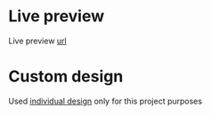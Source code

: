 # Live preview
Live preview [url](https://gs-landing-react.vercel.app/)

# Custom design

Used [individual design](https://xd.adobe.com/view/f7c303a5-ed14-45c2-9fbb-4f74fd6501ed-a290/) only for this project purposes
